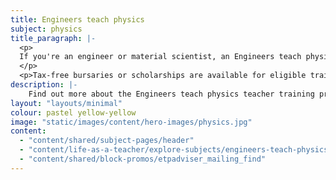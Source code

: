 ```yaml
---
title: Engineers teach physics
subject: physics
title_paragraph: |-
  <p>
  If you're an engineer or material scientist, an Engineers teach physics initial teacher training course could be a great start to your teaching journey. By getting into the classroom, you could use your skills and passion to inspire the next generation. 
  </p>
  <p>Tax-free bursaries or scholarships are available for eligible trainee physics teachers.</p>
description: |-
    Find out more about the Engineers teach physics teacher training programme for engineers and material scientists who want to teach physics.
layout: "layouts/minimal"
colour: pastel yellow-yellow
image: "static/images/content/hero-images/physics.jpg"
content:
  - "content/shared/subject-pages/header"
  - "content/life-as-a-teacher/explore-subjects/engineers-teach-physics/article"
  - "content/shared/block-promos/etpadviser_mailing_find"
---
```



